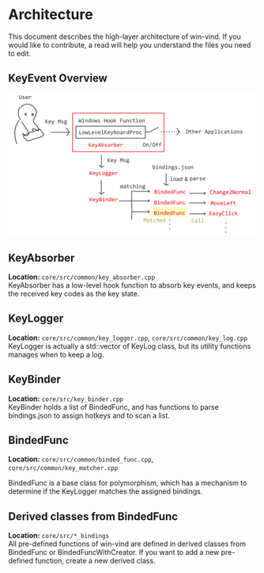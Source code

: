 # Architecture  

This document describes the high-layer architecture of win-vind. If you would like to contribute, a read will help you understand the files you need to edit.  


## KeyEvent Overview  

<img src="https://github.com/pit-ray/pit-ray.github.io/blob/master/win-vind/imgs/keyevt_overview.jpg?raw=true" >  


## KeyAbsorber  

**Location:** `core/src/common/key_absorber.cpp`  
KeyAbsorber has a low-level hook function to absorb key events, and keeps the received key codes as the key state.  


## KeyLogger  

**Location:** `core/src/common/key_logger.cpp`, `core/src/common/key_log.cpp`  
KeyLogger is actually a std::vector of KeyLog class, but its utility functions manages when to keep a log.  


## KeyBinder  

**Location:** `core/src/key_binder.cpp`  
KeyBinder holds a list of BindedFunc, and has functions to parse bindings.json to assign hotkeys and to scan a list.  


## BindedFunc  

**Location:** `core/src/common/binded_func.cpp`, `core/src/common/key_matcher.cpp`  

BindedFunc is a base class for polymorphism, which has a mechanism to determine if the KeyLogger matches the assigned bindings.  


## Derived classes from BindedFunc  

**Location:** `core/src/*_bindings`  
All pre-defined functions of win-vind are defined in derived classes from BindedFunc or BindedFuncWithCreator. If you want to add a new pre-defined function, create a new derived class.   
